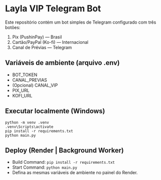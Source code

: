 # Layla VIP Telegram Bot

Este repositório contém um bot simples de Telegram configurado com três botões:
1) Pix (PushinPay) — Brasil
2) Cartão/PayPal (Ko-fi) — Internacional
3) Canal de Prévias — Telegram

## Variáveis de ambiente (arquivo .env)
- BOT_TOKEN
- CANAL_PREVIAS
- (Opcional) CANAL_VIP
- PIX_URL
- KOFI_URL

## Executar localmente (Windows)
```
python -m venv .venv
.venv\Scripts\activate
pip install -r requirements.txt
python main.py
```

## Deploy (Render | Background Worker)
- Build Command: `pip install -r requirements.txt`
- Start Command: `python main.py`
- Defina as mesmas variáveis de ambiente no painel do Render.
